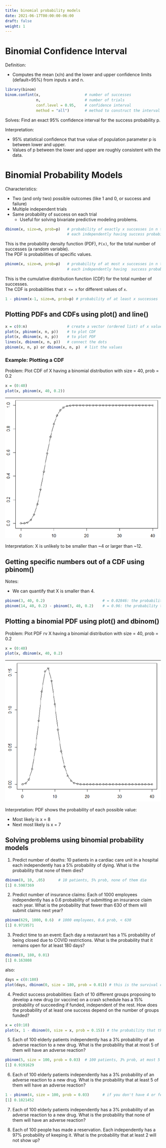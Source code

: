 ```yaml
---
title: binomial probability models
date: 2021-06-17T00:00:00-06:00
draft: false
weight: 1
---
```


# Binomial Confidence Interval
Definition:
- Computes the mean (x/n) and the lower and upper confidence limits (default=95%) from inputs x and n.
```r
library(binom)
binom.confint(x,		            # number of successes
		      n,		            # number of trials
	          conf.level = 0.95,	# confidence interval
	          method = "all")	    # method to construct the interval
```
Solves: Find an exact 95% confidence interval for the success probability p.

Interpretation: 
- 95% statistical confidence that true value of population parameter p is between lower and upper.
- Values of p between the lower and upper are roughly consistent with the data.

# Binomial Probability Models
Characteristics:
- Two (and only two) possible outcomes (like 1 and 0, or success and failure) 
- Multiple independent trials
- Same probability of success on each trial
	- Useful for solving bivariate predictive modeling problems.

```r
dbinom(x, size=n, prob=p)	# probability of exactly x successes in n trial, 
                            # each independently having success probability p
```
This is the probability density function (PDF), `P(x)`, for the total number of successes (a random variable).  
The PDF is probabilities of specific values.

```r
pbinom(x, size=n, prob=p)	# probability of at most x successes in n trials, 
                            # each independently having  success probability p
```
This is the cumulative distribution function (CDF) for the total number of successes.  
The CDF is probabilities that `X <= x` for different values of `x`.

```r
1 - pbinom(x-1, size=n, prob=p)	# probability of at least x successes
```
## Plotting PDFs and CDFs using plot() and line()
```r 
x = c(0:n)			        # create a vector (ordered list) of x values
plot(x, pbinom(x, n, p))	# to plot CDF
plot(x, dbinom(x, n, p))	# to plot PDF
lines(x, dbinom(x, n, p))	# connect the dots
pbinom(x, n, p) or dbinom(x, n, p)	# list the values
```

### Example: Plotting a CDF
Problem:  Plot CDF of X having a binomial distribution with size = 40, prob = 0.2
```r
x = (0:40)
plot(x, pbinom(x, 40, 0.2))
```
![a binomial distribution](image.png)  

Interpretation: X is unlikely to be smaller than ~4 or larger than ~12.

## Getting specific numbers out of a CDF using pbinom()
Notes:
- We can quantify that X is smaller than 4.

```r
pbinom(3, 40, 0.2)					        # = 0.02846: the probability that X <= 3
pbinom(14, 40, 0.2) - pbinom(3, 40, 0.2) 	# = 0.96: the probability that 3 <= X <= 14
```

## Plotting a binomial PDF using plot() and dbinom()
Problem:  Plot PDF rv X having a binomial distribution with size = 40, prob = 0.2
```r
x = (0:40)
plot(x, dbinom(x, 40, 0.2)
```

![a binomial probability distribution function](image-1.png)  

Interpretation: PDF shows the probability of each possible value:
- Most likely is x = 8
- Next most likely is x = 7

## Solving problems using binomial probability models
1. Predict number of deaths: 10 patients in a cardiac care unit in a hospital each independently has a 5% probability of dying. What is the probability that none of them dies? 

```r
dbinom(0, 10, .05)		# 10 patients, 5% prob, none of them die
[1] 0.5987369
```

2. Predict number of insurance claims: Each of 1000 employees independently has a 0.6 probability of submitting an insurance claim each year. What is the probability that fewer than 630 of them will submit claims next year?

```r
pbinom(629, 1000, 0.6)	# 1000 employees, 0.6 prob, < 630
[1] 0.9719571
```
3. Predict time to an event: Each day a restaurant has a 1% probability of being closed due to COVID restrictions. What is the probability that it remains open for at least 180 days?

```r
dbinom(0, 180, 0.01)
[1] 0.163808
```

also:
```r
days = c(0:180)
plot(days, dbinom(0, size = 180, prob = 0.01)) # this is the survival curve
```

4. Predict success probabilities: Each of 10 different groups proposing to develop a new drug (or vaccine) on a crash schedule has a 15% probability of succeeding if funded, independent of the rest. How does the probability of at least one success depend on the number of groups funded?
```r
x = c(0:10)
plot(x, 1 - dbinom(0, size = x, prob = 0.15)) # the probability that there are not exactly 0 successes (subtracting 0 from 1)
```

5. Each of 100 elderly patients independently has a 3% probability of an adverse reaction to a new drug. What is the probability that at most 5 of them will have an adverse reaction?

```r
pbinom(5, size = 100, prob = 0.03)	# 100 patients, 3% prob, at most 5
[1] 0.9191629
```

6. Each of 100 elderly patients independently has a 3% probability of an adverse reaction to a new drug. What is the probability that at least 5 of them will have an adverse reaction?

```r
1 - pbinom(4, size = 100, prob = 0.03)		# if you don't have 4 or fewer, than you have 5 or more.
[1] 0.1821452
```

7. Each of 100 elderly patients independently has a 3% probability of an adverse reaction to a new drug. What is the probability that none of them will have an adverse reaction?

8. Each of 100 people has made a reservation.  Each independently has a 97% probability of keeping it.  What is the probability that at least 2 will not show up?
